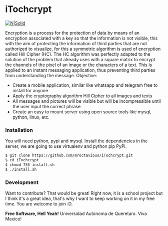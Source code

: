 # iTochcrypt

[![N|Solid](http://itochcrypt.tk/tochcrypt.png)](http://itochcrypt.tk/tochcrypt.png)

Encryption is a process for the protection of data by means of an encryption associated with a key so that the information is not visible, this with the aim of protecting the information of third parties that are not authorized to visualize, for this a symmetric algorithm is used of encryption called Hill Cipher (HC). The HC algorithm was perfectly adapted to the solution of the problem that already uses with a square matrix to encrypt the channels of the pixel of an image or the characters of a text. This is applied to an instant messaging application, thus preventing third parties from understanding the message. 
Objective:
  - Create a mobile application, similar like whatsapp and telegram free to install for anyone
  - Apply the cryptography algorithm Hill Cipher to all images and texts
  - All messages and pictures will be visible but will be incompressible until the user input the correct phrase
  - Create an easy to mount server using open source tools like mysql, python, linux, etc.


### Installation

You will need python, pypi and mysql.
Install the dependencies in the server, we are going to use virtualenv and python pip PyPi.

```sh
$ git clone https://github.com/mroctavious/iTochcrypt.git
$ cd iTochcrypt
$ chmod 755 install.sh
$ ./install.sh
```

### Development

Want to contribute? That would be great!
Right now, it is a school project but I think it's a great idea, that's why I want to keep working on it in my free time. You are welcome to join :D.

**Free Software, Hell Yeah!**
Universidad Autonoma de Queretaro.
Viva Mexico!